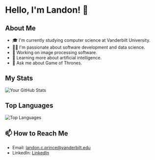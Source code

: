 # Hello, I'm Landon! 👋

## About Me
- 🎓 I'm currently studying computer science at Vanderbilt University.
- 👨‍💻 I'm passionate about software development and data science.
- 🔭 Working on image processing software.
- 🌱 Learning more about artificial intelligence.
- 💬 Ask me about Game of Thrones.

## My Stats
![Your GitHub Stats](https://github-readme-stats.vercel.app/api?username=landonprince&show_icons=true&theme=radical)

## Top Languages
![Top Languages](https://github-readme-stats.vercel.app/api/top-langs/?username=landonprince&layout=compact)

## 📫 How to Reach Me
- Email: landon.c.prince@vanderbilt.edu
- LinkedIn: [LinkedIn](https://www.linkedin.com/in/landon-prince-4bb945256/)
